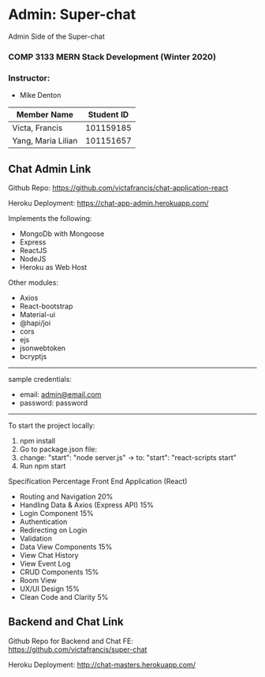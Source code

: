 # Admin: Super-chat
Admin Side of the Super-chat

### COMP 3133 MERN Stack Development (Winter 2020)
### Instructor: 
- Mike Denton

| Member Name |Student ID|
|----------|:-------------:|
| Victa, Francis |101159185|
| Yang, Maria Lilian |101151657|

## Chat Admin Link
Github Repo: https://github.com/victafrancis/chat-application-react

Heroku Deployment: https://chat-app-admin.herokuapp.com/

Implements the following:
- MongoDb with Mongoose
- Express
- ReactJS
- NodeJS
- Heroku as Web Host

Other modules:
- Axios
- React-bootstrap
- Material-ui
- @hapi/joi
- cors
- ejs
- jsonwebtoken
- bcryptjs

---
sample credentials:
- email: admin@email.com
- password: password
---

To start the project locally:
1. npm install
2. Go to package.json file:
3. change: "start": "node server.js" -> to: "start": "react-scripts start"
4. Run npm start

Specification Percentage
Front End Application (React)
- Routing and Navigation 20%
- Handling Data & Axios (Express API) 15%
- Login Component 15%
- Authentication
- Redirecting on Login
- Validation
- Data View Components 15%
- View Chat History
- View Event Log
- CRUD Components 15%
- Room View
- UX/UI Design 15%
- Clean Code and Clarity 5%

## Backend and Chat Link
Github Repo for Backend and Chat FE: https://github.com/victafrancis/super-chat

Heroku Deployment: http://chat-masters.herokuapp.com/


